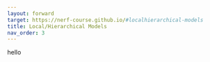 ```yaml
---
layout: forward
target: https://nerf-course.github.io/#localhierarchical-models
title: Local/Hierarchical Models
nav_order: 3
---
```

hello
